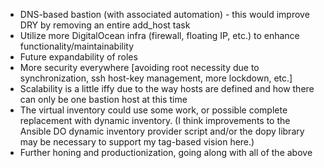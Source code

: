 * DNS-based bastion (with associated automation) - this would improve DRY by removing an entire add_host task
* Utilize more DigitalOcean infra (firewall, floating IP, etc.) to enhance functionality/maintainability
* Future expandability of roles
* More security everywhere [avoiding root necessity due to synchronization, ssh host-key management, more lockdown, etc.]
* Scalability is a little iffy due to the way hosts are defined and how there can only be one bastion host at this time
* The virtual inventory could use some work, or possible complete replacement with dynamic inventory. (I think improvements to the Ansible DO dynamic inventory provider script and/or the dopy library may be necessary to support my tag-based vision here.)
* Further honing and productionization, going along with all of the above
